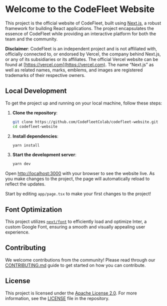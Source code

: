 # Welcome to the CodeFleet Website

This project is the official website of CodeFleet, built using [Next.js](https://nextjs.org/), a robust framework for building React applications. The project encapsulates the essence of CodeFleet while providing an interactive platform for both the team and the community.

**Disclaimer**: CodeFleet is an independent project and is not affiliated with, officially connected to, or endorsed by Vercel, the company behind Next.js, or any of its subsidiaries or its affiliates. The official Vercel website can be found at [https://vercel.com](https://vercel.com). The name “Next.js” as well as related names, marks, emblems, and images are registered trademarks of their respective owners.

## Local Development

To get the project up and running on your local machine, follow these steps:

1. **Clone the repository**:

   ```bash
   git clone https://github.com/CodeFleetColab/codefleet-website.git
   cd codefleet-website
   ```

2. **Install dependencies**:

   ```bash
   yarn install
   ```

3. **Start the development server**:
   ```bash
   yarn dev
   ```

Open [http://localhost:3000](http://localhost:3000) with your browser to see the website live. As you make changes to the project, the page will automatically reload to reflect the updates.

Start by editing `app/page.tsx` to make your first changes to the project!

## Font Optimization

This project utilizes [`next/font`](https://nextjs.org/docs/basic-features/font-optimization) to efficiently load and optimize Inter, a custom Google Font, ensuring a smooth and visually appealing user experience.

## Contributing

We welcome contributions from the community! Please read through our [CONTRIBUTING.md](CONTRIBUTING.md) guide to get started on how you can contribute.

## License

This project is licensed under the [Apache License 2.0](LICENSE). For more information, see the [LICENSE](LICENSE) file in the repository.
